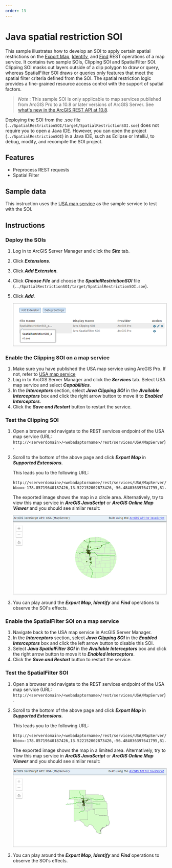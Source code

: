 ```yaml
---
order: 13
---
```


# Java spatial restriction SOI

This sample illustrates how to develop an SOI to apply certain spatial restrictions on the [Export Map](https://developers.arcgis.com/rest/services-reference/export-map.htm), [Identify](https://developers.arcgis.com/rest/services-reference/identify-map-service-.htm), and [Find](https://developers.arcgis.com/rest/services-reference/find.htm) REST operations of a map service. It contains two sample SOIs, Clipping SOI and SpatialFilter SOI. Clipping SOI masks out layers outside of a clip polygon to draw or query, whereas SpatialFilter SOI draws or queries only features that meet the spatial filter criteria defined from the SOI. The spatial restriction logic provides a fine-grained resource access control with the support of spatial factors. 

>*Note* : This sample SOI is only applicable to map services published from ArcGIS Pro to a 10.8 or later versions of ArcGIS Server. See [what's new in the ArcGIS REST API at 10.8](https://developers.arcgis.com/rest/services-reference/what-s-new.htm).

Deploying the SOI from the .soe file (`../SpatialRestrictionSOI/target/SpatialRestrictionSOI.soe`) does not require you to open a Java IDE. However, you can open the project (`../SpatialRestrictionSOI`) in a Java IDE, such as Eclipse or IntelliJ, to debug, modify, and recompile the SOI project.

## Features

* Preprocess REST requests
* Spatial Filter

## Sample data

This instruction uses the [USA map service](../../../ReadMe.md#1-usa-service) as the sample service to test with the SOI.

## Instructions

### Deploy the SOIs

1. Log in to ArcGIS Server Manager and click the ***Site*** tab.
2. Click ***Extensions***.
3. Click ***Add Extension***.
4. Click ***Choose File*** and choose the ***SpatialRestrictionSOI*** file (`../SpatialRestrictionSOI/target/SpatialRestrictionSOI.soe`).
5. Click ***Add***.

   ![](../../../../images/javasp/JavaSpatialRestrictSOI1.png "Spatial Restriction SOI")

### Enable the Clipping SOI on a map service

1. Make sure you have published the USA map service using ArcGIS Pro. If not, refer to [USA map service](../../../ReadMe.md#1-usa-service)
2. Log in to ArcGIS Server Manager and click the ***Services*** tab. Select USA map service and select ***Capabilities***.
3. In the ***Interceptors*** section, select ***Java Clipping SOI*** in the ***Available Interceptors*** box and click the right arrow button to move it to ***Enabled Interceptors***.
4. Click the ***Save and Restart*** button to restart the service.

### Test the Clipping SOI

1. Open a browser and navigate to the REST services endpoint of the USA map service (URL: `http://<serverdomain>/<webadaptorname>/rest/services/USA/MapServer`).
2. Scroll to the bottom of the above page and click ***Export Map*** in ***Supported Extensions***.

   This leads you to the following URL:

   ```
   http://<serverdomain>/<webadaptorname>/rest/services/USA/MapServer/export?bbox=-178.85719640187426,13.522152002873426,-56.484036397641795,81.72479317856566
   ```
   
   The exported image shows the map in a circle area. Alternatively, try to view this map service in ***ArcGIS JavaScript*** or ***ArcGIS Online Map Viewer*** and you should see similar result:

   ![](../../../../images/netsp/NetSpatialRestrictSOI2.png "Spatial Restriction SOI")

3. You can play around the ***Export Map***, ***Identify*** and ***Find*** operations to observe the SOI's effects. 

### Enable the SpatialFilter SOI on a map service

1. Navigate back to the USA map service in ArcGIS Server Manager.
2. In the ***Interceptors*** section, select ***Java Clipping SOI*** in the ***Enabled Interceptors*** box and click the left arrow button to disable this SOI.
3. Select ***Java SpatialFilter SOI*** in the ***Available Interceptors*** box and click the right arrow button to move it to ***Enabled Interceptors***.
4. Click the ***Save and Restart*** button to restart the service.

### Test the SpatialFilter SOI

1. Open a browser and navigate to the REST services endpoint of the USA map service (URL: `http://<serverdomain>/<webadaptorname>/rest/services/USA/MapServer`).
2. Scroll to the bottom of the above page and click ***Export Map*** in ***Supported Extensions***.

   This leads you to the following URL:

   ```
   http://<serverdomain>/<webadaptorname>/rest/services/USA/MapServer/export?bbox=-178.85719640187426,13.522152002873426,-56.484036397641795,81.72479317856566
   ```
   
   The exported image shows the map in a limited area. Alternatively, try to view this map service in ***ArcGIS JavaScript*** or ***ArcGIS Online Map Viewer*** and you should see similar result:

   ![](../../../../images/netsp/NetSpatialRestrictSOI3.png "Spatial Restriction SOI")

3. You can play around the ***Export Map***, ***Identify*** and ***Find*** operations to observe the SOI's effects.
